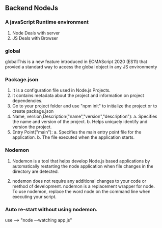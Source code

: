 ## Backend NodeJs

### A javaScript Runtime environment

1. Node Deals with server
2. JS Deals with Browser

### global

globalThis is a new feature introduced in ECMAScript 2020 (ES11) that provied a standard way to access the global object in any JS environmenty

### Package.json

1. It is a configuration file used in Node.js Projects.
2. it contains metadata about the project and information on project dependencies.
3. Go to your project folder and use "npm init" to initialize the project or to create package.json
4. Name, version,Description("name","version","description"):
   a. Specifies the name and version of the project.
   b. Helps uniquely identify and version the project.
5. Entry Point("main"):
   a. Specifies the main entry point file for the application.
   b. The file executed when the application starts.

### Nodemon

1. Nodemon is a tool that helps develop Node.js based applications by automatically restarting the node application when file changes in the directory are detected.

2. nodemon does not require any additional changes to your code or method of development. nodemon is a replacement wrapper for node. To use nodemon, replace the word node on the command line when executing your script.

### Auto re-start without using nodemon.

use --> "node --watching app.js"
